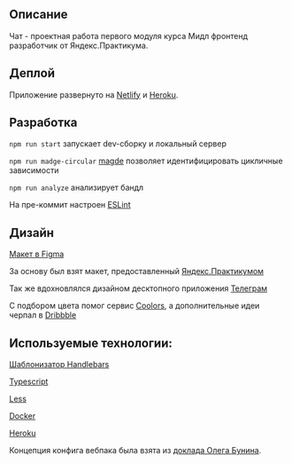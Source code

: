 ## Описание

Чат - проектная работа первого модуля курса Мидл фронтенд разработчик от Яндекс.Практикума.

## Деплой

Приложение развернуто на [Netlify](https://dazzling-sinoussi-0a0d3e.netlify.app/) и [Heroku](https://webchat-yandex-praktikum.herokuapp.com/).

## Разработка

`npm run start` запускает dev-сборку и локальный сервер

`npm run madge-circular` [magde](https://github.com/pahen/madge) позволяет идентифицировать цикличные зависимости

`npm run analyze` анализирует бандл

На пре-коммит настроен [ESLint](https://eslint.org/)

## Дизайн

[Макет в Figma](https://www.figma.com/file/1T4Vnk73ZWSzdJ2cchxeKd/Messenger)

За основу был взят макет, предоставленный [Яндекс.Практикумом](https://www.figma.com/file/24EUnEHGEDNLdOcxg7ULwV/Chat)

Так же вдохновлялся дизайном десктопного приложения [Телеграм](https://telegram.org/)

С подбором цвета помог сервис [Coolors](https://coolors.co/), а дополнительные идеи черпал в [Dribbble](https://dribbble.com/)

## Используемые технологии:

[Шаблонизатор Handlebars](https://handlebarsjs.com/)

[Typescript](https://www.typescriptlang.org/)

[Less](http://lesscss.org/)

[Docker](https://www.docker.com/)

[Heroku](https://www.heroku.com/home)

Концепция конфига вебпака была взята из [доклада Олега Бунина](https://habr.com/ru/company/oleg-bunin/blog/433324/).
